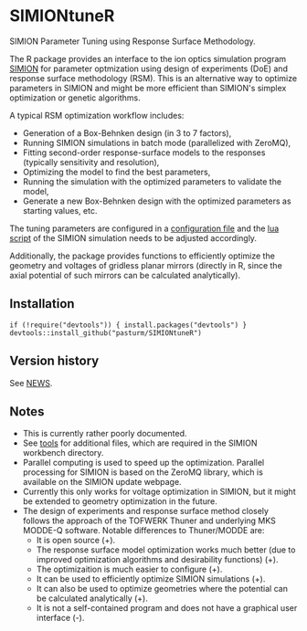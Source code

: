 # SIMIONtuneR
SIMION Parameter Tuning using Response Surface Methodology.

The R package provides an interface to the ion optics simulation program 
[SIMION](http://simion.com/) for parameter optmization using design of experiments (DoE)
and response surface methodology (RSM). This is an alternative way to optimize parameters in SIMION and 
might be more efficient than SIMION's simplex optimization or genetic algorithms. 

A typical RSM optimization workflow includes:

* Generation of a Box-Behnken design (in 3 to 7 factors), 
* Running SIMION simulations in batch mode (parallelized with ZeroMQ),
* Fitting second-order response-surface models to the responses (typically sensitivity and resolution),
* Optimizing the model to find the best parameters,
* Running the simulation with the optimized parameters to validate the model,
* Generate a new Box-Behnken design with the optimized parameters as starting values, etc.

The tuning parameters are configured in a [configuration file](https://github.com/pasturm/SIMIONtuneR/blob/master/inst/SIMIONtuneR_config.toml)
and the [lua script](https://github.com/pasturm/SIMIONtuneR/blob/master/tools/example.lua)
of the SIMION simulation needs to be adjusted accordingly.

Additionally, the package provides functions to efficiently optimize the geometry and voltages of gridless planar
mirrors (directly in R, since the axial potential of such mirrors can be calculated analytically). 

## Installation
```
if (!require("devtools")) { install.packages("devtools") }
devtools::install_github("pasturm/SIMIONtuneR")
```

## Version history
See [NEWS](https://github.com/pasturm/SIMIONtuneR/blob/master/NEWS).


## Notes
* This is currently rather poorly documented. 
* See [tools](https://github.com/pasturm/SIMIONtuneR/blob/master/tools/)
for additional files, which are required in the SIMION workbench directory.
* Parallel computing is used to speed up the optimization. Parallel processing for SIMION is based on the ZeroMQ library, which is available on the SIMION
update webpage. 
* Currently this only works for voltage optimization in SIMION, but it might be extended to 
geometry optimization in the future.
* The design of experiments and response surface method closely follows the approach 
of the TOFWERK Thuner and underlying MKS MODDE-Q software. Notable differences to Thuner/MODDE are:
    * It is open source (+). 
    * The response surface model optimization works much better (due to improved optimization algorithms and desirability functions) (+).
    * The optimizaition is much easier to configure (+). 
    * It can be used to efficiently optimize SIMION simulations (+).
    * It can also be used to optimize geometries where the potential can be calculated analytically (+). 
    * It is not a self-contained program and does not have a graphical user interface (-). 
